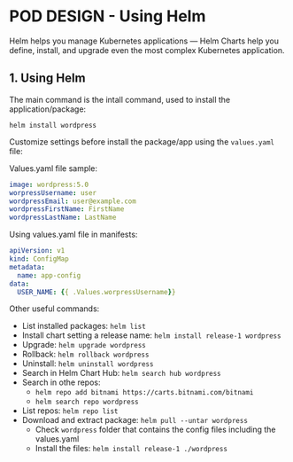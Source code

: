 # POD DESIGN - Using Helm

Helm helps you manage Kubernetes applications — Helm Charts help you define, install, and upgrade even the most complex Kubernetes application.

## **1. Using Helm**

The main command is the intall command, used to install the application/package:

`helm install wordpress`

Customize settings before install the package/app using the `values.yaml` file:

Values.yaml file sample:

```yaml
image: wordpress:5.0
worpressUsername: user
wordpressEmail: user@example.com
wordpressFirstName: FirstName
wordpressLastName: LastName
```

Using values.yaml file in manifests:

```yaml
apiVersion: v1
kind: ConfigMap
metadata:
  name: app-config
data:
  USER_NAME: {{ .Values.worpressUsername}}
```

Other useful commands:

* List installed packages: `helm list`
* Install chart setting a release name: `helm install release-1 wordpress`
* Upgrade: `helm upgrade wordpress`
* Rollback: `helm rollback wordpress`
* Uninstall: `helm uninstall wordpress`
* Search in Helm Chart Hub: `helm search hub wordpress`
* Search in othe repos:
  * `helm repo add bitnami https://carts.bitnami.com/bitnami`
  * `helm search repo wordpress`
* List repos: `helm repo list`
* Download and extract package: `helm pull --untar wordpress`
  * Check `wordpress` folder that contains the config files including the values.yaml
  * Install the files: `helm install release-1 ./wordpress`
